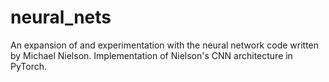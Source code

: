 # neural_nets
An expansion of and experimentation with the neural network code written by Michael Nielson.  Implementation of Nielson's CNN architecture in PyTorch. 
